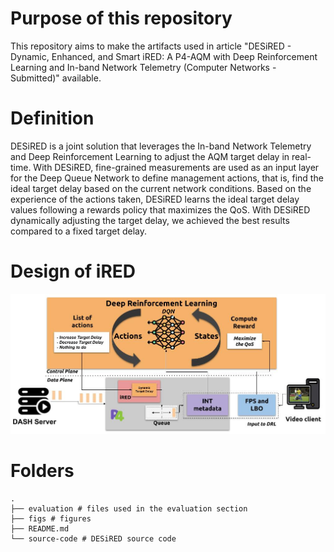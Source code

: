 # Purpose of this repository
This repository aims to make the artifacts used in article "DESiRED - Dynamic, Enhanced, and Smart iRED: A P4-AQM with Deep Reinforcement Learning and In-band Network Telemetry (Computer Networks - Submitted)" available.

# Definition
DESiRED is a joint solution that leverages the In-band Network Telemetry and Deep Reinforcement Learning to adjust the AQM target delay in real-time.  With DESiRED, fine-grained measurements are used as an input layer for the Deep Queue Network to define management actions, that is, find the ideal target delay based on the current network conditions. Based on the experience of the actions taken, DESiRED learns the ideal target delay values following a rewards policy that maximizes the QoS. With DESiRED dynamically adjusting the target delay, we achieved the best results compared to a fixed target delay.

# Design of iRED
![alt-text](https://github.com/dcomp-leris/DESiRED/blob/main/figs/DESiRED.jpg)

# Folders
```console
.
├── evaluation # files used in the evaluation section
├── figs # figures
├── README.md
└── source-code # DESiRED source code 
```

